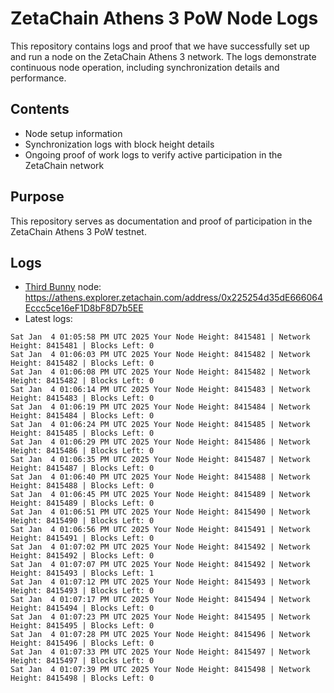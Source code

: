 # ZetaChain Athens 3 PoW Node Logs
This repository contains logs and proof that we have successfully set up and run a node on the ZetaChain Athens 3 network. The logs demonstrate continuous node operation, including synchronization details and performance.

## Contents
- Node setup information
- Synchronization logs with block height details
- Ongoing proof of work logs to verify active participation in the ZetaChain network

## Purpose
This repository serves as documentation and proof of participation in the ZetaChain Athens 3 PoW testnet.

## Logs

- [Third Bunny](https://thirdbunny.xyz/) node: https://athens.explorer.zetachain.com/address/0x225254d35dE666064Eccc5ce16eF1D8bF8D7b5EE
- Latest logs:
```
Sat Jan  4 01:05:58 PM UTC 2025 Your Node Height: 8415481 | Network Height: 8415481 | Blocks Left: 0
Sat Jan  4 01:06:03 PM UTC 2025 Your Node Height: 8415482 | Network Height: 8415482 | Blocks Left: 0
Sat Jan  4 01:06:08 PM UTC 2025 Your Node Height: 8415482 | Network Height: 8415482 | Blocks Left: 0
Sat Jan  4 01:06:14 PM UTC 2025 Your Node Height: 8415483 | Network Height: 8415483 | Blocks Left: 0
Sat Jan  4 01:06:19 PM UTC 2025 Your Node Height: 8415484 | Network Height: 8415484 | Blocks Left: 0
Sat Jan  4 01:06:24 PM UTC 2025 Your Node Height: 8415485 | Network Height: 8415485 | Blocks Left: 0
Sat Jan  4 01:06:29 PM UTC 2025 Your Node Height: 8415486 | Network Height: 8415486 | Blocks Left: 0
Sat Jan  4 01:06:35 PM UTC 2025 Your Node Height: 8415487 | Network Height: 8415487 | Blocks Left: 0
Sat Jan  4 01:06:40 PM UTC 2025 Your Node Height: 8415488 | Network Height: 8415488 | Blocks Left: 0
Sat Jan  4 01:06:45 PM UTC 2025 Your Node Height: 8415489 | Network Height: 8415489 | Blocks Left: 0
Sat Jan  4 01:06:51 PM UTC 2025 Your Node Height: 8415490 | Network Height: 8415490 | Blocks Left: 0
Sat Jan  4 01:06:56 PM UTC 2025 Your Node Height: 8415491 | Network Height: 8415491 | Blocks Left: 0
Sat Jan  4 01:07:02 PM UTC 2025 Your Node Height: 8415492 | Network Height: 8415492 | Blocks Left: 0
Sat Jan  4 01:07:07 PM UTC 2025 Your Node Height: 8415492 | Network Height: 8415493 | Blocks Left: 1
Sat Jan  4 01:07:12 PM UTC 2025 Your Node Height: 8415493 | Network Height: 8415493 | Blocks Left: 0
Sat Jan  4 01:07:17 PM UTC 2025 Your Node Height: 8415494 | Network Height: 8415494 | Blocks Left: 0
Sat Jan  4 01:07:23 PM UTC 2025 Your Node Height: 8415495 | Network Height: 8415495 | Blocks Left: 0
Sat Jan  4 01:07:28 PM UTC 2025 Your Node Height: 8415496 | Network Height: 8415496 | Blocks Left: 0
Sat Jan  4 01:07:33 PM UTC 2025 Your Node Height: 8415497 | Network Height: 8415497 | Blocks Left: 0
Sat Jan  4 01:07:39 PM UTC 2025 Your Node Height: 8415498 | Network Height: 8415498 | Blocks Left: 0
```
